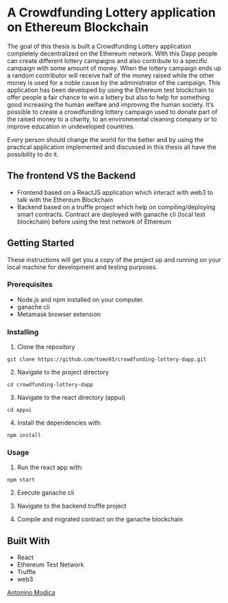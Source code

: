 # A Crowdfunding Lottery application on Ethereum Blockchain

The goal of this thesis is built a Crowdfunding Lottery application completely
decentralized on the Ethereum network.
With this Dapp people can create different lottery campaigns and also
contribute to a specific campaign with some amount of money. When the
lottery campaign ends up a random contributor will receive half of the money
raised while the other money is used for a noble cause by the administrator
of the campaign.
This application has been developed by using the Ethereum test blockchain
to offer people a fair chance to win a lottery but also to help for something
good increasing the human welfare and improving the human society.
It’s possible to create a crowdfunding lottery campaign used to donate
part of the raised money to a charity, to an environmental cleaning company
or to improve education in undeveloped countries.

Every person should change the world for the better and by using the
practical application implemented and discussed in this thesis all have the
possibility to do it.


## The frontend VS the Backend

- Frontend based on a ReactJS application which interact with web3 to talk with the Ethereum Blockchain
- Backend based on a truffle project which help on compiling/deploying smart contracts. 
Contract are deployed with ganache cli (local test blockchain) before using the test network of Ethereum


## Getting Started

These instructions will get you a copy of the project up and running on your local machine for development and testing purposes.

### Prerequisites

- Node.js and npm installed on your computer.
- ganache cli
- Metamask browser extension


### Installing

1. Clone the repository

```
git clone https://github.com/tomo93/crowdfunding-lottery-dapp.git
```

2. Navigate to the project directory

```
cd crowdfunding-lottery-dapp
```

3. Navigate to the react directory (appui)

```
cd appui
```

4. Install the dependencies with:

```
npm install
```

### Usage

1. Run the react app with:

```
npm start
```

2. Execute ganache cli

3. Navigate to the backend truffle project

4. Compile and migrated contract on the ganache blockchain


## Built With

- React
- Ethereum Test Network
- Truffle
- web3



[Antonino Modica](https://github.com/tomo93)

